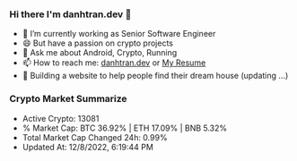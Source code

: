 ### Hi there I'm danhtran.dev 👋

- 🔭 I’m currently working as Senior Software Engineer
- 😄 But have a passion on crypto projects
- 💬 Ask me about Android, Crypto, Running 
- 📫 How to reach me: <a href="https://danhtran.dev" target="_blank">danhtran.dev</a> or <a href="Dan-Resume.pdf" target="_blank">My Resume</a>
- 🌱 Building a website to help people find their dream house (updating ...)

### Crypto Market Summarize
- Active Crypto: 13081
- % Market Cap: BTC 36.92% | ETH 17.09% | BNB 5.32%
- Total Market Cap Changed 24h: 0.99%
- Updated At: 12/8/2022, 6:19:44 PM
